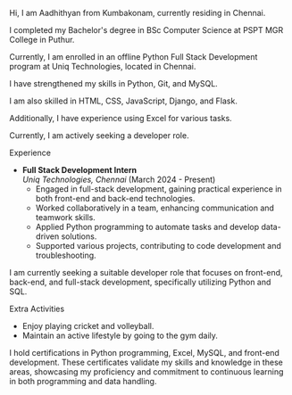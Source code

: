 Hi, I am Aadhithyan from Kumbakonam, currently residing in Chennai.

I completed my Bachelor's degree in BSc Computer Science at PSPT MGR College in Puthur.

Currently, I am enrolled in an offline Python Full Stack Development program at Uniq Technologies, located in Chennai.

I have strengthened my skills in Python, Git, and MySQL.

I am also skilled in HTML, CSS, JavaScript, Django, and Flask.

Additionally, I have experience using Excel for various tasks.

Currently, I am actively seeking a developer role.

Experience

- **Full Stack Development Intern**  
  *Uniq Technologies, Chennai* (March 2024 - Present)  
  - Engaged in full-stack development, gaining practical experience in both front-end and back-end technologies.  
  - Worked collaboratively in a team, enhancing communication and teamwork skills.
  - Applied Python programming to automate tasks and develop data-driven solutions.
  - Supported various projects, contributing to code development and troubleshooting.
 
I am currently seeking a suitable developer role that focuses on front-end, back-end, and full-stack development,
specifically utilizing Python and SQL.
 
Extra Activities

- Enjoy playing cricket and volleyball.
- Maintain an active lifestyle by going to the gym daily.

I hold certifications in Python programming, Excel, MySQL, and front-end development. 
These certificates validate my skills and knowledge in these areas,
showcasing my proficiency and commitment to continuous learning in both programming and data handling.


